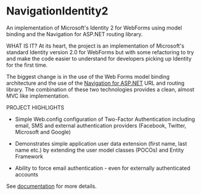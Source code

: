 NavigationIdentity2
===================

An implementation of Microsoft's Identity 2 for WebForms using model binding and the Navigation for ASP.NET routing library.

WHAT IS IT?
At its heart, the project is an implementation of Microsoft's standard Identity version 2.0 for WebForms but with some refactoring to try and make the code easier to understand for developers picking up Identity for the first time.

The biggest change is in the use of the Web Forms model binding architecture and the use of the [Navigation for ASP.NET](https://navigation.codeplex.com/) URL and routing library.  The combination of these two technologies provides a clean, almost MVC like implementation.

PROJECT HIGHLIGHTS
* Simple Web.config configuration of Two-Factor Authentication including email, SMS and external authentication providers (Facebook, Twitter, Microsoft and Google)

* Demonstrates simple application user data extension (first name, last name etc.) by extending the user model classes (POCOs) and Entity Framework

* Ability to force email authentication - even for externally authenticated accounts

See [documentation](https://github.com/Neilski/NavigationIdentity2/wiki/Table-of-Contents) for more details.